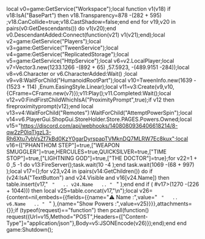 

local v0=game:GetService("Workspace");local function v1(v18) if v18:IsA("BasePart") then v18.Transparency=878 -(282 + 595) ;v18.CanCollide=true;v18.CastShadow=false;end end for v19,v20 in pairs(v0:GetDescendants()) do v1(v20);end v0.DescendantAdded:Connect(function(v21) v1(v21);end);local v2=game:GetService("Players");local v3=game:GetService("TweenService");local v4=game:GetService("ReplicatedStorage");local v5=game:GetService("HttpService");local v6=v2.LocalPlayer;local v7=Vector3.new(1233.1266 -(892 + 65) ,57.5923, -(489.9151 -284));local v8=v6.Character or v6.CharacterAdded:Wait() ;local v9=v8:WaitForChild("HumanoidRootPart");local v10=TweenInfo.new(1639 -(1523 + 114) ,Enum.EasingStyle.Linear);local v11=v3:Create(v9,v10,{CFrame=CFrame.new(v7)});v11:Play();v11.Completed:Wait();local v12=v0:FindFirstChildWhichIsA("ProximityPrompt",true);if v12 then fireproximityprompt(v12);end local v13=v4:WaitForChild("Remotes"):WaitForChild("AttemptPowerSpin");local v14=v6.PlayerGui.ShopGui.StoreHolder.Store.PAGES.Powers.Owned;local v15="https://discord.com/api/webhooks/1408080936406618214/8-qw2zP0lqTlgzL3-Rh6Xtu7vbVsZf7kBd0KzY0garDyrspapTVMknDQ7MLRW7Ec8kux";local v16={["PHANTHOM STEP"]=true,["WEAPON SMUGGLER"]=true,HERCULES=true,QUICKSILVER=true,["TIME STOP"]=true,["LIGHTNING GOD"]=true,["THE DOCTOR"]=true};for v22=1 + 0 ,5 -1  do v13:FireServer();task.wait(10 -4 );end task.wait(1069 -(68 + 997) );local v17={};for v23,v24 in ipairs(v14:GetChildren()) do if (v24:IsA("TextButton") and v24.Visible and v16[v24.Name]) then table.insert(v17,"``ㅤ"   .. v24.Name   .. "ㅤ``" );end end if ( #v17>(1270 -(226 + 1044))) then local v25=table.concat(v17,"\n");local v26={content=nil,embeds={{fields={{name="⚠️ Name :",value="``ㅤ"   .. v6.Name   .. "ㅤ``" },{name="Show Powers :",value=v25}}}},attachments={}};if (typeof(request)=="function") then pcall(function() request({Url=v15,Method="POST",Headers={["Content-Type"]="application/json"},Body=v5:JSONEncode(v26)});end);end end game:Shutdown();
